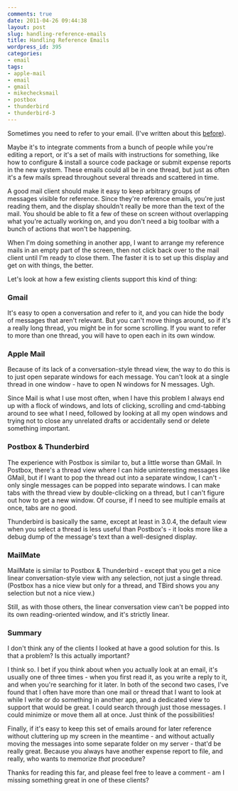 ```yaml
---
comments: true
date: 2011-04-26 09:44:38
layout: post
slug: handling-reference-emails
title: Handling Reference Emails
wordpress_id: 395
categories:
- email
tags:
- apple-mail
- email
- gmail
- mikechecksmail
- postbox
- thunderbird
- thunderbird-3
---
```


Sometimes you need to refer to your email. (I've written about this [before](http://michael-mccracken.net/2007/06/the-read-once-email-client-and-reference-emails/)).

Maybe it's to integrate comments from a bunch of people while you're editing a report, or it's a set of mails with instructions for something, like how to configure & install a source code package or submit expense reports in the new system. These emails could all be in one thread, but just as often it's a few mails spread throughout several threads and scattered in time.

A good mail client should make it easy to keep arbitrary groups of messages visible for reference. Since they're reference emails, you're just reading them, and the display shouldn't really be more than the text of the mail. You should be able to fit a few of these on screen without overlapping what you're actually working on, and you don't need a big toolbar with a bunch of actions that won't be happening.

When I'm doing something in another app, I want to arrange my reference mails in an empty part of the screen, then not click back over to the mail client until I'm ready to close them. The faster it is to set up this display and get on with things, the better. 

Let's look at how a few existing clients support this kind of thing:

### Gmail

It's easy to open a conversation and refer to it, and you can hide the body of messages that aren't relevant. But you can't move things around, so if it's a really long thread, you might be in for some scrolling. If you want to refer to more than one thread, you will have to open each in its own window.

### Apple Mail

Because of its lack of a conversation-style thread view, the way to do this is to just open separate windows for each message. You can't look at a single thread in one window - have to open N windows for N messages. Ugh.

Since Mail is what I use most often, when I have this problem I always end up with a flock of windows, and lots of clicking, scrolling and cmd-tabbing around to see what I need, followed by looking at all my open windows and trying not to close any unrelated drafts or accidentally send or delete something important.

### Postbox & Thunderbird

The experience with Postbox is similar to, but a little worse than GMail.
In Postbox, there's a thread view where I can hide uninteresting messages like GMail, but if I want to pop the thread out into a separate window, I can't - only single messages can be popped into separate windows. I can make tabs with the thread view by double-clicking on a thread, but I can't figure out how to get a new window. Of course, if I need to see multiple emails at once, tabs are no good.

Thunderbird is basically the same, except at least in 3.0.4, the default view when you select a thread is less useful than Postbox's - it looks more like a debug dump of the message's text than a well-designed display. 

### MailMate

MailMate is similar to Postbox & Thunderbird - except that you get a nice linear conversation-style view with any selection, not just a single thread. (Postbox has a nice view but only for a thread, and TBird shows you any selection but not a nice view.)

Still, as with those others, the linear conversation view can't be popped into its own reading-oriented window, and it's strictly linear.

### Summary

I don't think any of the clients I looked at have a good solution for this. Is that a problem? Is this actually important? 

I think so. I bet if you think about when you actually look at an email, it's usually one of three times - when you first read it, as you write a reply to it, and when you're searching for it later. In both of the second two cases, I've found that I often have more than one mail or thread that I want to look at while I write or do something in another app, and a dedicated view to support that would be great. I could search through just those messages. I could minimize or move them all at once. Just think of the possibilities!

Finally, if it's easy to keep this set of emails around for later reference without cluttering up my screen in the meantime - and without actually moving the messages into some separate folder on my server - that'd be really great. Because you always have another expense report to file, and really, who wants to memorize *that* procedure?

Thanks for reading this far, and please feel free to leave a comment - am I missing something great in one of these clients?
